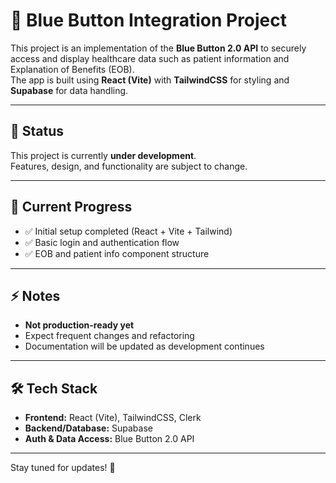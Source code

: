 # 🩵 Blue Button Integration Project

This project is an implementation of the **Blue Button 2.0 API** to securely access and display healthcare data such as patient information and Explanation of Benefits (EOB).  
The app is built using **React (Vite)** with **TailwindCSS** for styling and **Supabase** for data handling.  

---

## 🚧 Status
This project is currently **under development**.  
Features, design, and functionality are subject to change.  

---

## 📌 Current Progress
- ✅ Initial setup completed (React + Vite + Tailwind)  
- ✅ Basic login and authentication flow  
- ✅ EOB and patient info component structure  

---

## ⚡ Notes
- **Not production-ready yet**  
- Expect frequent changes and refactoring  
- Documentation will be updated as development continues  

---

## 🛠️ Tech Stack
- **Frontend:** React (Vite), TailwindCSS, Clerk  
- **Backend/Database:** Supabase  
- **Auth & Data Access:** Blue Button 2.0 API  

---

Stay tuned for updates! 🚀

